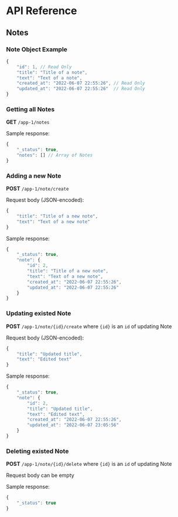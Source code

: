 # API Reference

## Notes

### Note Object Example

```javascript
{
    "id": 1, // Read Only
    "title": "Title of a note",
    "text": "Text of a note",
    "created_at": "2022-06-07 22:55:26", // Read Only
    "updated_at": "2022-06-07 22:55:26"  // Read Only
}
```

### Getting all Notes

**GET** `/app-1/notes`

Sample response:

```javascript
{
    "_status": true,
    "notes": [] // Array of Notes
}
```

### Adding a new Note

**POST** `/app-1/note/create`

Request body (JSON-encoded):

```javascript
{
    "title": "Title of a new note",
    "text": "Text of a new note"
}
```

Sample response:

```javascript
{
    "_status": true,
    "note": {
        "id": 2,
        "title": "Title of a new note",
        "text": "Text of a new note",
        "created_at": "2022-06-07 22:55:26",
        "updated_at": "2022-06-07 22:55:26"
    }
}
```

### Updating existed Note

**POST** `/app-1/note/{id}/create` where `{id}` is an `id` of updating Note

Request body (JSON-encoded):

```javascript
{
    "title": "Updated title",
    "text": "Edited text"
}
```

Sample response:

```javascript
{
    "_status": true,
    "note": {
        "id": 2,
        "title": "Updated title",
        "text": "Edited text",
        "created_at": "2022-06-07 22:55:26",
        "updated_at": "2022-06-07 23:05:56"
    }
}
```

### Deleting existed Note

**POST** `/app-1/note/{id}/delete` where `{id}` is an `id` of updating Note

Request body can be empty

Sample response:

```javascript
{
    "_status": true
}
```


